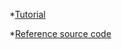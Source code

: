 
*[Tutorial](http://www.django-rest-framework.org/tutorial/1-serialization/)

*[Reference source code](https://github.com/encode/rest-framework-tutorial/tree/master/snippets)
